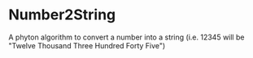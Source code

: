# Number2String
A phyton algorithm to convert a number into a string (i.e. 12345 will be "Twelve Thousand Three Hundred Forty Five")
